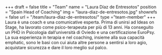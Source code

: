 +++
draft		= false
title		= "Team"
name		= "Laura Díaz de Entresotos"
position 	= "Spain Head of Coaching"
img			= "laura-diaz-de-entresotos.jpg"
showrefs	= false
url			= "/team/laura-diaz-de-entresotos/"
type		="team-member"
+++
Laura è una coach e una comunicative esperta. Prima di unirsi ad Ideas on Stage, ha lavorato come psico-terapeuta per più di 13 anni. Ha conseguito un PHD in Psicologia dall’università di Oviedo e una certificazione EuroPsy. La sua esperienza in terapia e nel coaching, insieme alla sua capacità emphatic, sono le basi con cui aiuta altre persone a sentirsi a loro agio, acquistare sicurezza e dare il loro meglio sul palco. 

 